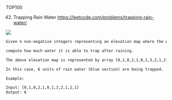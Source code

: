 TOP100

42. Trapping Rain Water
https://leetcode.com/problems/trapping-rain-water/

![](https://assets.leetcode.com/uploads/2018/10/22/rainwatertrap.png)

```html
Given n non-negative integers representing an elevation map where the width of each bar is 1, 

compute how much water it is able to trap after raining.

The above elevation map is represented by array [0,1,0,2,1,0,1,3,2,1,2,1]. 

In this case, 6 units of rain water (blue section) are being trapped. 

Example:

Input: [0,1,0,2,1,0,1,3,2,1,2,1]
Output: 6
```
